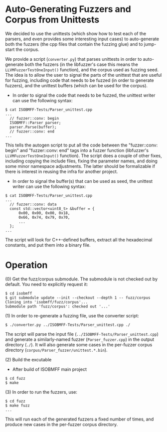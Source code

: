 # Auto-Generating Fuzzers and Corpus from Unittests

We decided to use the unittests (which show how to test each of the
parsers, and even provides some interesting input cases) to auto-generate
both the fuzzers (the cpp files that contain the fuzzing glue) and to
jump-start the corpus.

We provide a script (`converter.py`) that parses unittests in order to
auto-generate both the fuzzers (in the libfuzzer's case this means the
`LLVMFuzzerTestOneInput()` function), and the corpus used as fuzzing
seed. The idea is to allow the user to signal the parts of the unittest
that are useful for fuzzing, including code that needs to be fuzzed
(in order to generate fuzzers), and the unittest buffers (which can be
used for the corpus).

* In order to signal the code that needs to be fuzzed, the unittest writer
can use the following syntax:

```
$ cat ISOBMFF-Tests/Parser_unittest.cpp
...
  // fuzzer::conv: begin
  ISOBMFF::Parser parser;
  parser.Parse(buffer);
  // fuzzer::conv: end
...
```

This tells the autogen script to put all the code between the
"fuzzer::conv: begin" and "fuzzer::conv: end" tags into a fuzzer
function (libfuzzer's `LLVMFuzzerTestOneInput()` function). The
script does a couple of other fixes, including copying the include
files, fixing the parameter names, and doing some minor namespace
adjustments. The latter should be formalizable if there is interest
in reusing the infra for another project.

* In order to signal the buffer(s) that can be used as seed, the unittest
writer can use the following syntax:

```
$ cat ISOBMFF-Tests/Parser_unittest.cpp
...
  // fuzzer::conv: data
  const std::vector<uint8_t> &buffer = {
      0x00, 0x00, 0x00, 0x18,
      0x66, 0x74, 0x79, 0x70,
      ...
  };
...
```

The script will look for C++-defined buffers, extract all the hexadecimal
constants, and put them into a binary file.


# Operation

(0) Get the fuzz/corpus submodule. The submodule is not checked out by
default. You need to explicitly request it:
```
$ cd isobmff
$ git submodule update --init --checkout --depth 1 -- fuzz/corpus
Cloning into 'isobmff/fuzz/corpus'...
Submodule path 'fuzz/corpus': checked out '...'
```

(1) In order to re-generate a fuzzing file, use the converter script:

```
$ ./converter.py ../ISOBMFF-Tests/Parser_unittest.cpp ./
```

The script will parse the input file (`../ISOBMFF-Tests/Parser_unittest.cpp`)
and generate a similarly-named fuzzer (`Parser_fuzzer.cpp`) in the
output directory (`./`). It will also generate some cases in the per-fuzzer
corpus directory (`corpus/Parser_fuzzer/unittest.*.bin`).

(2) Build the excutable
* After build of ISOBMFF main project
```
$ cd fuzz
$ make
```

(3) In order to run the fuzzers, use:

```
$ cd fuzz
$ make fuzz
...
```

This will run each of the generated fuzzers a fixed number of times, and
produce new cases in the per-fuzzer corpus directory.
